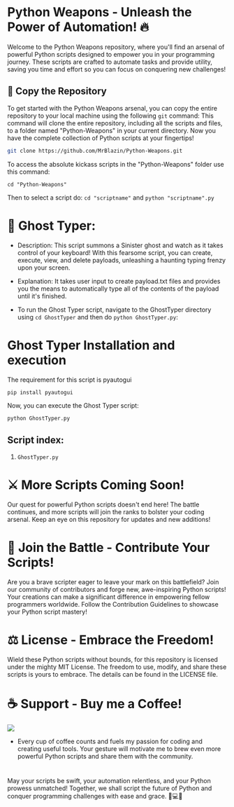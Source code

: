 # Python Weapons - Unleash the Power of Automation! 🔥

Welcome to the Python Weapons repository, where you'll find an arsenal of powerful Python scripts designed to empower you in your programming journey. These scripts are crafted to automate tasks and provide utility, saving you time and effort so you can focus on conquering new challenges!



## 🚀 Copy the Repository

To get started with the Python Weapons arsenal, you can copy the entire repository to your local machine using the following `git` command:
This command will clone the entire repository, including all the scripts and files, to a folder named "Python-Weapons" in your current directory. Now you have the complete collection of Python scripts at your fingertips!

```bash
git clone https://github.com/MrBlazin/Python-Weapons.git
```
To access the absolute kickass scripts in the "Python-Weapons" folder use this command:
```
cd "Python-Weapons"
```
Then to select a script do: `cd "scriptname"` and `python "scriptname".py`




# 👻 Ghost Typer:
* Description: This script summons a Sinister ghost and watch as it takes control of your keyboard! With this fearsome script, you can create, execute, view, and delete payloads, unleashing a haunting typing frenzy upon your screen.
  
* Explanation: It takes user input to create payload.txt files and provides you the means to automatically type all of the contents of the payload until it's finished.

* To run the Ghost Typer script, navigate to the GhostTyper directory using `cd GhostTyper` and then do `python GhostTyper.py`:
  
# Ghost Typer Installation and execution

The requirement for this script is pyautogui
```bash
pip install pyautogui
```
Now, you can execute the Ghost Typer script:
```
python GhostTyper.py
```
## Script index:
1. `GhostTyper.py`
#

# ⚔️ More Scripts Coming Soon!
Our quest for powerful Python scripts doesn't end here! The battle continues, and more scripts will join the ranks to bolster your coding arsenal. Keep an eye on this repository for updates and new additions!

# 🤝 Join the Battle - Contribute Your Scripts!
Are you a brave scripter eager to leave your mark on this battlefield? Join our community of contributors and forge new, awe-inspiring Python scripts! Your creations can make a significant difference in empowering fellow programmers worldwide. Follow the Contribution Guidelines to showcase your Python script mastery!

# ⚖️ License - Embrace the Freedom!
Wield these Python scripts without bounds, for this repository is licensed under the mighty MIT License. The freedom to use, modify, and share these scripts is yours to embrace. The details can be found in the LICENSE file.

# ☕ Support - Buy me a Coffee!

<a href="https://www.buymeacoffee.com/MrBlazin"><img src="https://img.buymeacoffee.com/button-api/?text=Buy me a coffee&emoji=☕&slug=MrBlazin&button_colour=FF5F5F&font_colour=ffffff&font_family=Arial&outline_colour=000000&coffee_colour=FFDD00" /></a>

* Every cup of coffee counts and fuels my passion for coding and creating useful tools. Your gesture will motivate me to brew even more powerful Python scripts and share them with the community.
  
# 
May your scripts be swift, your automation relentless, and your Python prowess unmatched! Together, we shall script the future of Python and conquer programming challenges with ease and grace. 🚀💻💥
